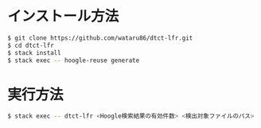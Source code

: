 # インストール方法

```bash
$ git clone https://github.com/wataru86/dtct-lfr.git
$ cd dtct-lfr
$ stack install
$ stack exec -- hoogle-reuse generate
```

# 実行方法

```bash
$ stack exec -- dtct-lfr <Hoogle検索結果の有効件数> <検出対象ファイルのパス>
```
